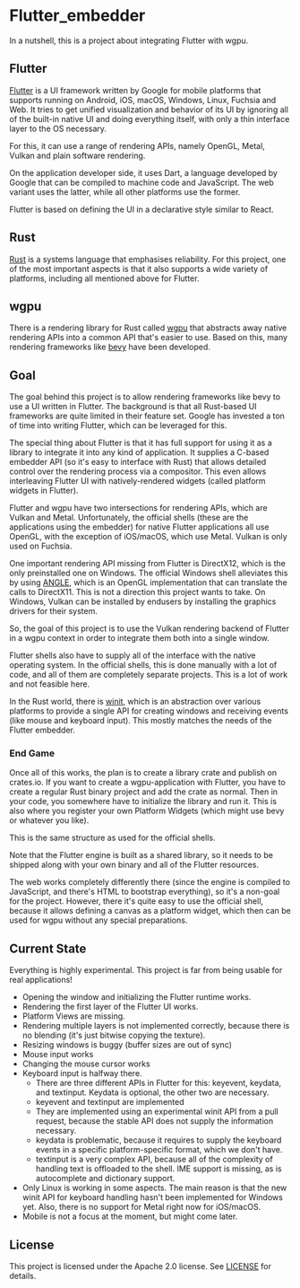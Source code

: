 # Flutter_embedder

In a nutshell, this is a project about integrating Flutter with wgpu.

## Flutter

[Flutter](https://flutter.dev/) is a UI framework written by Google for mobile platforms that supports running on Android, iOS, macOS, Windows, Linux, Fuchsia and Web. It tries to get unified visualization and behavior of its UI by ignoring all of the built-in native UI and doing everything itself, with only a thin interface layer to the OS necessary.

For this, it can use a range of rendering APIs, namely OpenGL, Metal, Vulkan and plain software rendering.

On the application developer side, it uses Dart, a language developed by Google that can be compiled to machine code and JavaScript. The web variant uses the latter, while all other platforms use the former.

Flutter is based on defining the UI in a declarative style similar to React.

## Rust

[Rust](https://www.rust-lang.org/) is a systems language that emphasises reliability. For this project, one of the most important aspects is that it also supports a wide variety of platforms, including all mentioned above for Flutter.

## wgpu

There is a rendering library for Rust called [wgpu](https://wgpu.rs/) that abstracts away native rendering APIs into a common API that's easier to use. Based on this, many rendering frameworks like [bevy](https://bevyengine.org/) have been developed.

## Goal

The goal behind this project is to allow rendering frameworks like bevy to use a UI written in Flutter. The background is that all Rust-based UI frameworks are quite limited in their feature set. Google has invested a ton of time into writing Flutter, which can be leveraged for this.

The special thing about Flutter is that it has full support for using it as a library to integrate it into any kind of application. It supplies a C-based embedder API (so it's easy to interface with Rust) that allows detailed control over the rendering process via a compositor. This even allows interleaving Flutter UI with natively-rendered widgets (called platform widgets in Flutter).

Flutter and wgpu have two intersections for rendering APIs, which are Vulkan and Metal. Unfortunately, the official shells (these are the applications using the embedder) for native Flutter applications all use OpenGL, with the exception of iOS/macOS, which use Metal. Vulkan is only used on Fuchsia.

One important rendering API missing from Flutter is DirectX12, which is the only preinstalled one on Windows. The official Windows shell alleviates this by using [ANGLE](https://github.com/google/angle), which is an OpenGL implementation that can translate the calls to DirectX11. This is not a direction this project wants to take. On Windows, Vulkan can be installed by endusers by installing the graphics drivers for their system.

So, the goal of this project is to use the Vulkan rendering backend of Flutter in a wgpu context in order to integrate them both into a single window.

Flutter shells also have to supply all of the interface with the native operating system. In the official shells, this is done manually with a lot of code, and all of them are completely separate projects. This is a lot of work and not feasible here.

In the Rust world, there is [winit](https://github.com/rust-windowing/winit), which is an abstraction over various platforms to provide a single API for creating windows and receiving events (like mouse and keyboard input). This mostly matches the needs of the Flutter embedder.

### End Game

Once all of this works, the plan is to create a library crate and publish on crates.io. If you want to create a wgpu-application with Flutter, you have to create a regular Rust binary project and add the crate as normal. Then in your code, you somewhere have to initialize the library and run it. This is also where you register your own Platform Widgets (which might use bevy or whatever you like).

This is the same structure as used for the official shells.

Note that the Flutter engine is built as a shared library, so it needs to be shipped along with your own binary and all of the Flutter resources.

The web works completely differently there (since the engine is compiled to JavaScript, and there's HTML to bootstrap everything), so it's a non-goal for the project. However, there it's quite easy to use the official shell, because it allows defining a canvas as a platform widget, which then can be used for wgpu without any special preparations.

## Current State

Everything is highly experimental. This project is far from being usable for real applications!

- Opening the window and initializing the Flutter runtime works.
- Rendering the first layer of the Flutter UI works.
- Platform Views are missing.
- Rendering multiple layers is not implemented correctly, because there is no blending (it's just bitwise copying the texture).
- Resizing windows is buggy (buffer sizes are out of sync)
- Mouse input works
- Changing the mouse cursor works
- Keyboard input is halfway there.
  - There are three different APIs in Flutter for this: keyevent, keydata, and textinput. Keydata is optional, the other two are necessary.
  - keyevent and textinput are implemented
  - They are implemented using an experimental winit API from a pull request, because the stable API does not supply the information necessary.
  - keydata is problematic, because it requires to supply the keyboard events in a specific platform-specific format, which we don't have.
  - textinput is a very complex API, because all of the complexity of handling text is offloaded to the shell. IME support is missing, as is autocomplete and dictionary support.
- Only Linux is working in some aspects. The main reason is that the new winit API for keyboard handling hasn't been implemented for Windows yet. Also, there is no support for Metal right now for iOS/macOS.
- Mobile is not a focus at the moment, but might come later.

## License

This project is licensed under the Apache 2.0 license. See [LICENSE](./LICENSE) for details.
